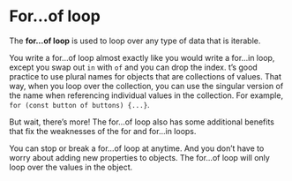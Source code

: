 # For…of loop

The **for…of loop** is used to loop over any type of data that is iterable.

You write a for…of loop almost exactly like you would write a for…in loop, except you swap out `in` with `of` and you can drop the index.
t’s good practice to use plural names for objects that are collections of values. That way, when you loop over the collection, you can use the singular version of the name when referencing individual values in the collection. For example, `for (const button of buttons) {...}`.

But wait, there’s more! The for…of loop also has some additional benefits that fix the weaknesses of the for and for…in loops.

You can stop or break a for…of loop at anytime.
And you don’t have to worry about adding new properties to objects. The for…of loop will only loop over the values in the object.
